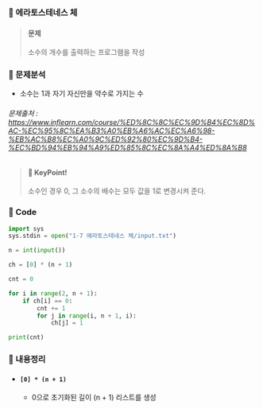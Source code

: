 ### 🥉 에라토스테네스 체

> #### 문제
>
> 소수의 개수를 출력하는 프로그램을 작성

### 📌 문제분석

- 소수는 1과 자기 자신만을 약수로 가지는 수

###### 문제출처 : https://www.inflearn.com/course/%ED%8C%8C%EC%9D%B4%EC%8D%AC-%EC%95%8C%EA%B3%A0%EB%A6%AC%EC%A6%98-%EB%AC%B8%EC%A0%9C%ED%92%80%EC%9D%B4-%EC%BD%94%EB%94%A9%ED%85%8C%EC%8A%A4%ED%8A%B8

> #### 🔑 KeyPoint!
>
> 소수인 경우 0, 그 소수의 배수는 모두 값을 1로 변경시켜 준다.

### 🔌 Code

```python
import sys
sys.stdin = open("1-7 에라토스테네스 체/input.txt")

n = int(input())

ch = [0] * (n + 1)

cnt = 0

for i in range(2, n + 1):
    if ch[i] == 0:
        cnt += 1
        for j in range(i, n + 1, i):
            ch[j] = 1

print(cnt)
```

### 📃 내용정리

- #### `[0] * (n + 1)`
  - 0으로 초기화된 길이 (n + 1) 리스트를 생성
